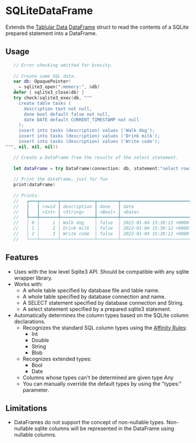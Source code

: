 # SQLiteDataFrame

Extends the [Tablular Data](https://developer.apple.com/documentation/tabulardata)
[DataFrame](https://developer.apple.com/documentation/tabulardata/dataframe)
struct to read the contents of a SQLite prepared statement into a DataFrame.

## Usage

```swift
   // Error checking omitted for brevity.
   
   // Create some SQL data.
   var db: OpaquePointer!
   _ = sqlite3_open(":memory:", &db)
   defer { sqlite3_close(db) }
   try check(sqlite3_exec(db, """
     create table tasks (
       description text not null,
       done bool default false not null,
       date DATE default CURRENT_TIMESTAMP not null
     );
     insert into tasks (description) values ('Walk dog');
     insert into tasks (description) values ('Drink milk');
     insert into tasks (description) values ('Write code');
""", nil, nil, nil))

   // Create a DataFrame from the results of the select statement.
   
   let dataFrame = try DataFrame(connection: db, statement:"select rowid, description, done, date from tasks order by rowid;")
   
   // Print the dataFrame, just for fun
   print(dataFrame)
   
   // Prints:
   //   ┏━━━┳━━━━━━━┳━━━━━━━━━━━━━┳━━━━━━━━┳━━━━━━━━━━━━━━━━━━━━━━━━━━━┓
   //   ┃   ┃ rowid ┃ description ┃ done   ┃ date                      ┃
   //   ┃   ┃ <Int> ┃ <String>    ┃ <Bool> ┃ <Date>                    ┃
   //   ┡━━━╇━━━━━━━╇━━━━━━━━━━━━━╇━━━━━━━━╇━━━━━━━━━━━━━━━━━━━━━━━━━━━┩
   //   │ 0 │     1 │ Walk dog    │ false  │ 2022-01-04 15:30:12 +0000 │
   //   │ 1 │     2 │ Drink milk  │ false  │ 2022-01-04 15:30:12 +0000 │
   //   │ 2 │     3 │ Write code  │ false  │ 2022-01-04 15:30:12 +0000 │
   //   └───┴───────┴─────────────┴────────┴───────────────────────────┘

```

## Features

- Uses with the low level Sqlite3 API. Should be compatible with any sqlite wrapper library.
- Works with:
  - A whole table specified by database file and table name.
  - A whole table specified by database connection and name.
  - A SELECT statement specified by database connection and String.
  - A select statement specified by a prepared sqlite3 statement.
- Automatically determines the column types based on the SQLite column declarations.
  - Recognizes the standard SQL column types using the [Affinity Rules](https://www.sqlite.org/datatype3.html):
    - Int
    - Double
    - String
    - Blob
  - Recognizes extended types:
    - Bool
    - Date
  - Columns whose types can't be determined are given type Any
  - You can manually override the default types by using the "types:" parameter.

## Limitations

- DataFrames do not support the concept of non-nullable types. Non-nullable sqlite columns will be represented in the DataFrame using nullable columns.
